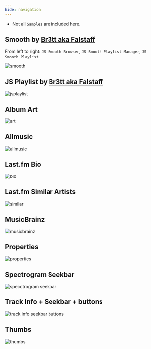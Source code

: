 ```yaml
---
hide: navigation
---
```


- Not all `Samples` are included here.

## Smooth by [Br3tt aka Falstaff](https://www.deviantart.com/br3tt)

From left to right: `JS Smooth Browser`, `JS Smooth Playlist Manager`, `JS Smooth Playlist`.

![smooth](../images/smooth.png)

## JS Playlist by [Br3tt aka Falstaff](https://www.deviantart.com/br3tt)

![jsplaylist](../images/jsplaylist.png)

## Album Art

![art](../images/album_art.png)

## Allmusic

![allmusic](../images/allmusic.png)

## Last.fm Bio

![bio](../images/bio.png)

## Last.fm Similar Artists

![similar](../images/similar.png)

## MusicBrainz

![musicbrainz](../images/musicbrainz.png)

## Properties

![properties](../images/properties.png)

## Spectrogram Seekbar

![specctrogram seekbar](../images/spectrogram_seekbar.png)

## Track Info + Seekbar + buttons

![track info seekbar buttons](../images/track_info_seekbar_buttons.png)

## Thumbs

![thumbs](../images/thumbs.png)
